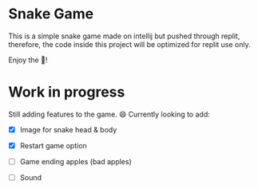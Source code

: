 # Snake Game
This is a simple snake game made on intellij but pushed through replit, therefore, the code inside this project will be optimized for replit use only.

Enjoy the :snake:!

# Work in progress
Still adding features to the game. :smile:
Currently looking to add:
- [x] Image for snake head & body
- [x] Restart game option
- [ ] Game ending apples (bad apples)
- [ ] Sound


